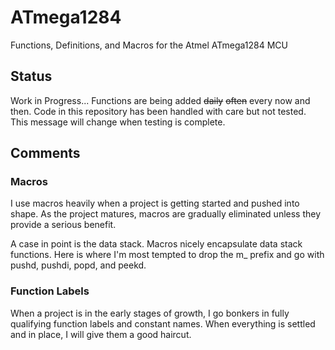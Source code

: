 # ATmega1284
Functions, Definitions, and Macros for the Atmel ATmega1284 MCU
## Status
Work in Progress... Functions are being added ~~daily~~ ~~often~~ every now and then.
Code in this repository has been handled with care but not tested. This message will change when testing is complete.
## Comments
### Macros
I use macros heavily when a project is getting started and pushed into shape. As the project matures, macros are gradually eliminated unless they provide a serious benefit.

A case in point is the data stack. Macros nicely encapsulate data stack functions. Here is where I'm most tempted to drop the m_ prefix and go with pushd, pushdi, popd, and peekd.
### Function Labels
When a project is in the early stages of growth, I go bonkers in fully qualifying function labels and constant names. When everything is settled and in place, I will give them a good haircut.
